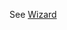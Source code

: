 See [Wizard](https://mongoose.ws/wizard/#/output?board=h743&ide=GCC+make&rtos=baremetal&file=README.md)
